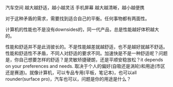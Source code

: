 汽车空间 越大越舒适，越小越灵活
手机屏幕 越大越清晰，越小越便携

对于这种矛盾的需求，需要找到适合自己的平衡。任何事物都有两面性。

计算机的性能也不是没有downsides的，同一代产品，总是性能越好体积越大的。

性能和舒适并不是此消彼长的。不是性能越差就越舒适，也不是越好就越不舒适。
性能和舒适性不矛盾，不同人对舒适的要求不同。加速快是不是一种舒适呢？问题是，你自己想要怎样的舒适？是灵敏矫捷硬朗，还是平顺安稳放松？it depends on your preferences and needs. 取决于个人的偏好(自吸还是涡轮)和用途(市区还是赛道)。就像计算机，可以专品专用(平板，笔记本)，也可以all rounder(surface pro)，汽车也可以，问题是你的用途是什么？

